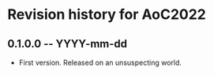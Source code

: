 # Revision history for AoC2022

## 0.1.0.0 -- YYYY-mm-dd

* First version. Released on an unsuspecting world.
